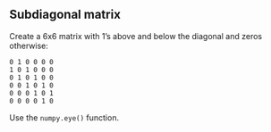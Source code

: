 <!--
SPDX-FileCopyrightText: 2019 CSC - IT Center for Science Ltd. <www.csc.fi>

SPDX-License-Identifier: CC-BY-NC-SA-4.0
-->

## Subdiagonal matrix

Create a 6x6 matrix with 1’s above and below the diagonal and zeros
otherwise:
```
0 1 0 0 0 0
1 0 1 0 0 0
0 1 0 1 0 0
0 0 1 0 1 0
0 0 0 1 0 1
0 0 0 0 1 0
```
Use the `numpy.eye()` function.
